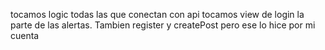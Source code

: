 tocamos logic todas las que conectan con api
tocamos view de login la parte de las alertas. Tambien register y createPost pero ese lo hice por mi cuenta